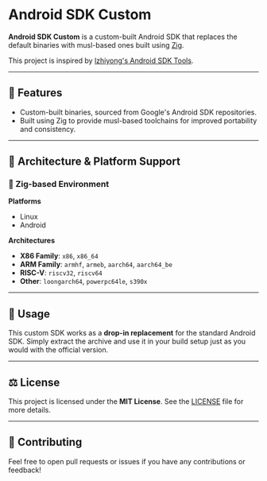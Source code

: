 # Android SDK Custom

**Android SDK Custom** is a custom-built Android SDK that replaces the default binaries with musl-based ones built using [Zig](https://ziglang.org/).

This project is inspired by [lzhiyong's Android SDK Tools](https://github.com/lzhiyong/android-sdk-tools).

---

## 🚀 Features

- Custom-built binaries, sourced from Google's Android SDK repositories.
- Built using Zig to provide musl-based toolchains for improved portability and consistency.

---

## 🧭 Architecture & Platform Support

### 🔹 Zig-based Environment

**Platforms**
- Linux
- Android

**Architectures**
- **X86 Family**: `x86`, `x86_64`
- **ARM Family**: `armhf`, `armeb`, `aarch64`, `aarch64_be`
- **RISC-V**: `riscv32`, `riscv64` 
- **Other**: `loongarch64`, `powerpc64le`, `s390x`

---

## 🧰 Usage

This custom SDK works as a **drop-in replacement** for the standard Android SDK.
Simply extract the archive and use it in your build setup just as you would with the official version.

---

## ⚖️ License

This project is licensed under the **MIT License**.
See the [LICENSE](LICENSE) file for more details.

---

## 💬 **Contributing** 
Feel free to open pull requests or issues if you have any contributions or feedback!
